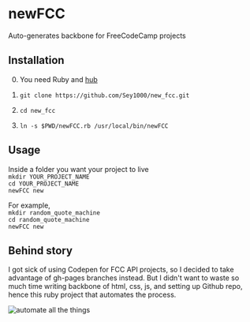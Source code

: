 # newFCC
Auto-generates backbone for FreeCodeCamp projects

## Installation
0. You need Ruby and [hub](https://hub.github.com/)

1. `git clone https://github.com/Sey1000/new_fcc.git`
2. `cd new_fcc`
3. `ln -s $PWD/newFCC.rb /usr/local/bin/newFCC`

## Usage
Inside a folder you want your project to live  
`mkdir YOUR_PROJECT_NAME`  
`cd YOUR_PROJECT_NAME`  
`newFCC new`

For example,  
`mkdir random_quote_machine`  
`cd random_quote_machine`  
`newFCC new`  

## Behind story
I got sick of using Codepen for FCC API projects, so I decided to take advantage of gh-pages branches instead. But I didn't want to waste so much time writing backbone of html, css, js, and setting up Github repo, hence this ruby project that automates the process.

![automate all the things](https://avatars2.githubusercontent.com/u/16477209?v=4&s=200)
